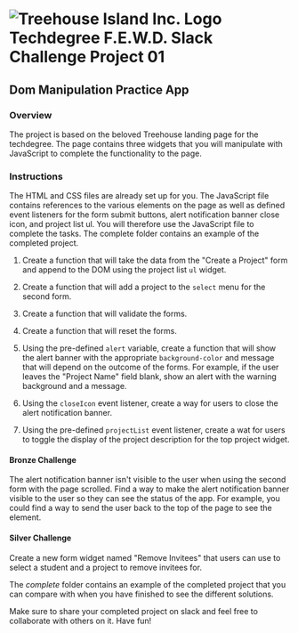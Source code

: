 
# ![Treehouse Island Inc. Logo](https://3wga6448744j404mpt11pbx4-wpengine.netdna-ssl.com/wp-content/uploads/2018/05/Treehouse-logo_Social-150x150.png "Treehouse Island Inc. Logo") Techdegree F.E.W.D. Slack Challenge Project 01

## Dom Manipulation Practice App

### Overview

The project is based on the beloved Treehouse landing page for the techdegree. The page contains three widgets that you will manipulate with JavaScript to complete the functionality to the page.

### Instructions

The HTML and CSS files are already set up for you. The JavaScript file contains references to the various elements on the page as well as defined event listeners for the form submit buttons, alert notification banner close icon, and project list ul. You will therefore use the JavaScript file to complete the tasks. The complete folder contains an example of the completed project.

1. Create a function that will take the data from the "Create a Project" form and append to the DOM using the project list `ul` widget.

2. Create a function that will add a project to the `select` menu for the second form.

3. Create a function that will validate the forms.

4. Create a function that will reset the forms.

5. Using the pre-defined `alert` variable, create a function that will show the alert banner with the appropriate `background-color` and message that will depend on the outcome of the forms. For example, if the user leaves the "Project Name" field blank, show an alert with the warning background and a message.

6. Using the `closeIcon` event listener, create a way for users to close the alert notification banner.

7. Using the pre-defined `projectList` event listener, create a wat for users to toggle the display of the project description for the top project widget.

#### Bronze Challenge

The alert notification banner isn't visible to the user when using the second form with the page scrolled. Find a way to make the alert notification banner visible to the user so they can see the status of the app. For example, you could find a way to send the user back to the top of the page to see the element.

#### Silver Challenge

Create a new form widget named "Remove Invitees" that users can use to select a student and a project to remove invitees for.

The *complete* folder contains an example of the completed project that you can compare with when you have finished to see the different solutions.

Make sure to share your completed project on slack and feel free to collaborate with others on it. Have fun!
